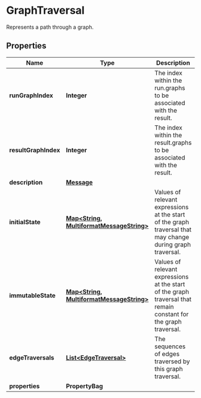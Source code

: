 

# GraphTraversal

Represents a path through a graph.

## Properties

| Name | Type | Description | Notes |
|------------ | ------------- | ------------- | -------------|
|**runGraphIndex** | **Integer** | The index within the run.graphs to be associated with the result. |  [optional] |
|**resultGraphIndex** | **Integer** | The index within the result.graphs to be associated with the result. |  [optional] |
|**description** | [**Message**](Message.md) |  |  [optional] |
|**initialState** | [**Map&lt;String, MultiformatMessageString&gt;**](MultiformatMessageString.md) | Values of relevant expressions at the start of the graph traversal that may change during graph traversal. |  [optional] |
|**immutableState** | [**Map&lt;String, MultiformatMessageString&gt;**](MultiformatMessageString.md) | Values of relevant expressions at the start of the graph traversal that remain constant for the graph traversal. |  [optional] |
|**edgeTraversals** | [**List&lt;EdgeTraversal&gt;**](EdgeTraversal.md) | The sequences of edges traversed by this graph traversal. |  [optional] |
|**properties** | **PropertyBag** |  |  [optional] |



